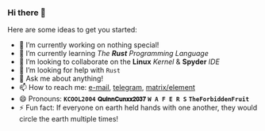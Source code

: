 ### Hi there 👋

<!--
**KevinNadar/KevinNadar** is a ✨ _special_ ✨ repository because its `README.md` (this file) appears on your GitHub profile.
-->

Here are some ideas to get you started:

- 🔭 I’m currently working on nothing special!
- 🌱 I’m currently learning _The **Rust** Programming Language_
- 👯 I’m looking to collaborate on the **Linux** _Kernel_ & **Spyder** _IDE_
- 🤔 I’m looking for help with `Rust`
- 💬 Ask me about anything!
- 📫 How to reach me: [e-mail](kevinxaviernadar@gmail.com), [telegram](https://t.me/QuinnCunxx2037), [matrix/element](https://matrix.to/#/@theforbiddenfruit:garudalinux.org)
- 😄 Pronouns: **`KCOOL2004`** **`𝐐𝐮𝐢𝐧𝐧𝐂𝐮𝐧𝐱𝐱𝟐𝟎𝟑𝟕`** **`W A F E R S`** **`TheForbiddenFruit`**
- ⚡ Fun fact: If everyone on earth held hands with one another, they would circle the earth multiple times!
